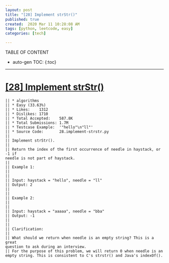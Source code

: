 ```yaml
---
layout: post
title: "[28] Implement strStr()"
published: true
created:  2020 Mar 11 10:28:08 AM
tags: [python, leetcode, easy]
categories: [tech]

---
```


TABLE OF CONTENT

* auto-gen TOC:
{:toc}

- - -

# [[28] Implement strStr()](https://leetcode.com/problems/implement-strstr/description/)

    || * algorithms
    || * Easy (33.63%)
    || * Likes:    1312
    || * Dislikes: 1710
    || * Total Accepted:    587.8K
    || * Total Submissions: 1.7M
    || * Testcase Example:  '"hello"\n"ll"'
    || * Source Code:       28.implement-strstr.py
    || 
    || Implement strStr().
    || 
    || Return the index of the first occurrence of needle in haystack, or -1 if
    needle is not part of haystack.
    || 
    || Example 1:
    || 
    || 
    || Input: haystack = "hello", needle = "ll"
    || Output: 2
    || 
    || 
    || Example 2:
    || 
    || 
    || Input: haystack = "aaaaa", needle = "bba"
    || Output: -1
    || 
    || 
    || Clarification:
    || 
    || What should we return when needle is an empty string? This is a great
    question to ask during an interview.
    || For the purpose of this problem, we will return 0 when needle is an
    empty string. This is consistent to C's strstr() and Java's indexOf().
